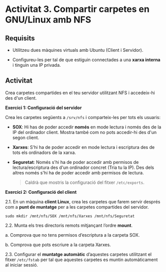 <!-- notoc -->

# Activitat 3. Compartir carpetes en GNU/Linux amb NFS

## Requisits

* Utilitzeu dues màquines virtuals amb Ubuntu (Client i Servidor).

* Configureu-les per tal de que estiguin connectades a una **xarxa interna** i tinguin una IP privada.

## Activitat

Crea carpetes compartides en el teu servidor utilitzant NFS i accedeix-hi des d'un client.


**Exercici 1: Configuració del servidor**

Crea les carpetes següents a `/srv/nfs` i comparteix-les per tots els usuaris:

* **SOX**: Hi has de poder accedir **només** en mode lectura i només des de la IP del ordinador client. Mostra també com no pots accedir-hi des d'un segon client.

* **Xarxes**: S'hi ha de poder accedir en mode lectura i escriptura des de tots els ordinadors de la xarxa.

* **Seguretat**: Només s'hi ha de poder accedir amb permisos de lectura/escriptura des d'un ordinador concret (Tria tu la IP). Des dels altres només s'hi ha de poder accedir amb permisos de  lectura.

  > Caldrà que mostris la configuració del fitxer `/etc/exports`.

**Exercici 2: Configuració del client**

2.1. En un màquina **client Linux**, crea les carpetes que farem servir després com a **punt de muntatge** per a les carpetes compartides del servidor.

```
sudo mkdir /mnt/nfs/SOX /mnt/nfs/Xarxes /mnt/nfs/Seguretat
```

2.2. Munta els tres directoris remots mitjançant l’ordre **mount**.

  a. Comprova que no tens permisos d’escriptura a la carpeta SOX.

  b. Comprova que pots escriure a la carpeta Xarxes.

2.3. Configurar el **muntatge automàtic** d’aquestes carpetes utilitzant el fitxer `/etc/fstab` per tal que aquestes carpetes es muntin automàticament al iniciar sessió.
